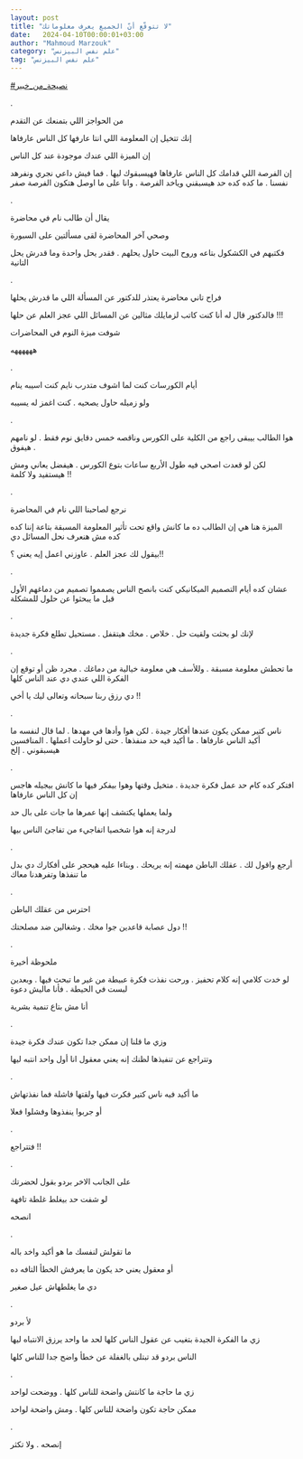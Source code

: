 ```yaml
---
layout: post
title: "لا تتوقّع أنّ الجميع يعرف معلوماتك"
date:   2024-04-10T00:00:01+03:00
author: "Mahmoud Marzouk"
category: "علم نفس البيزنس"
tag: "علم نفس البيزنس"
---
```



[<u>\#نصيحة\_من\_خبير</u>](https://www.facebook.com/hashtag/%D9%86%D8%B5%D9%8A%D8%AD%D8%A9_%D9%85%D9%86_%D8%AE%D8%A8%D9%8A%D8%B1?__eep__=6&__cft__%5b0%5d=AZVmAy6RjZTXFAUgLO_pBltCDQsuOEsv7cO7HBFHbQAnmnvOddlzVTHENZdcSfRLrv1jfqJkTuJSrJ0dXjGe7V2HgvLlZfaNHsLfO2qwb916i7fcTiLz8Z7le3Dah1RviWOjfp8bLUEIcGJ66fYOTh_Dq9Q-djZpTEqwly4rfkYubw&__tn__=*NK-R)

.

من الحواجز اللي بتمنعك عن التقدم

إنك تتخيل إن المعلومة اللي انتا عارفها كل الناس
عارفاها

إن الميزة اللي عندك موجودة عند كل الناس

إن الفرصة اللي قدامك كل الناس عارفاها فهيسبقوك ليها .
فما فيش داعي نجري ونفرهد نفسنا . ما كده كده حد هيسبقني وياخد الفرصة .
وانا على ما اوصل هتكون الفرصة صفر

.

يقال أن طالب نام في محاضرة

وصحي آخر المحاضرة لقى مسألتين على السبورة

فكتبهم في الكشكول بتاعه وروح البيت حاول يحلهم . فقدر يحل
واحدة وما قدرش يحل التانية

.

فراح تاني محاضرة يعتذر للدكتور عن المسألة اللي ما قدرش
يحلها

فالدكتور قال له أنا كنت كاتب لزمايلك مثالين عن المسائل
اللي عجز العلم عن حلها !!!

شوفت ميزة النوم في المحاضرات

ههههههه

.

أيام الكورسات كنت لما اشوف متدرب نايم كنت اسيبه
ينام

ولو زميله حاول يصحيه . كنت اغمز له يسيبه

.

هوا الطالب بيبقى راجع من الكلية على الكورس وناقصه خمس
دقايق نوم فقط . لو نامهم . هيفوق

لكن لو قعدت اصحي فيه طول الأربع ساعات بتوع الكورس .
هيفضل يعاني ومش هيستفيد ولا كلمة !!

.

نرجع لصاحبنا اللي نام في المحاضرة

الميزة هنا هي إن الطالب ده ما كانش واقع تحت تأثير
المعلومة المسبقة بتاعة إننا كده كده مش هنعرف نحل المسائل دي

بيقول لك عجز العلم . عاوزني اعمل إيه يعني ؟!!

.

عشان كده أيام التصميم الميكانيكي كنت بانصح الناس يصمموا
تصميم من دماغهم الأول قبل ما يبحثوا عن حلول للمشكلة

.

لإنك لو بحثت ولقيت حل . خلاص . مخك هيتقفل . مستحيل تطلع
فكرة جديدة

.

ما تحطش معلومة مسبقة . وللأسف هي معلومة خيالية من دماغك
. مجرد ظن أو توقع إن الفكرة اللي عندي دي عند الناس كلها

دي رزق ربنا سبحانه وتعالى ليك يا أخي !!

.

ناس كتير ممكن يكون عندها أفكار جيدة . لكن هوا وأدها في
مهدها . لما قال لنفسه ما أكيد الناس عارفاها . ما أكيد فيه حد منفذها .
حتى لو حاولت اعملها . المنافسين هيسبقوني . إلخ

.

افتكر كده كام حد عمل فكرة جديدة . متخيل وقتها وهوا بيفكر
فيها ما كانش بيجيله هاجس إن كل الناس عارفاها

ولما يعملها يكتشف إنها عمرها ما جات على بال حد

لدرجة إنه هوا شخصيا اتفاجيء من تفاجئ الناس بيها

.

أرجع واقول لك . عقلك الباطن مهمته إنه يريحك . وبناءا
عليه هيحجر على أفكارك دي بدل ما تنفذها وتفرهدنا معاك

.

احترس من عقلك الباطن

دول عصابة قاعدين جوا مخك . وشغالين ضد مصلحتك !!

.

ملحوظة أخيرة

لو خدت كلامي إنه كلام تحفيز . ورحت نفذت فكرة عبيطة من
غير ما تبحث فيها . وبعدين لبست في الحيطة . فأنا ماليش دعوة

أنا مش بتاع تنمية بشرية

.

وزي ما قلنا إن ممكن جدا تكون عندك فكرة جيدة

وتتراجع عن تنفيذها لظنك إنه يعني معقول انا أول واحد
انتبه ليها

.

ما أكيد فيه ناس كتير فكرت فيها ولقتها فاشلة فما
نفذتهاش

أو جربوا ينفذوها وفشلوا فعلا

.

فتتراجع !!

.

على الجانب الاخر بردو بقول لحضرتك

لو شفت حد بيغلط غلطة تافهة

انصحه

.

ما تقولش لنفسك ما هو أكيد واخد باله

أو معقول يعني حد يكون ما يعرفش الخطأ التافه ده

دي ما يغلطهاش عيل صغير

.

لأ بردو

زي ما الفكرة الجيدة بتغيب عن عقول الناس كلها لحد ما واحد
يرزق الانتباه ليها

الناس بردو قد تبتلى بالغفلة عن خطأ واضح جدا للناس
كلها

.

زي ما حاجة ما كانتش واضحة للناس كلها . ووضحت
لواحد

ممكن حاجة تكون واضحة للناس كلها . ومش واضحة لواحد

.

إنصحه . ولا تكثر
